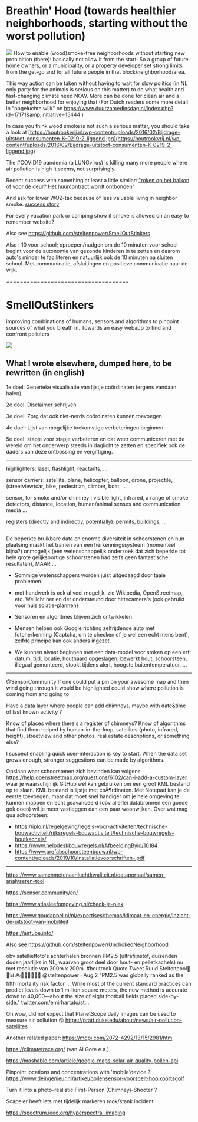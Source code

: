 # Breathin' Hood (towards healthier neighborhoods, starting without the worst pollution)
<img src="https://repository-images.githubusercontent.com/150909200/e9ef4180-789a-11eb-9698-6463fc84372b">
How to enable (wood)smoke-free neighborhoods without starting new prohibition (there): basically not allow it from the start. So a group of future home owners, or a municipality, or a property developer set strong limits from the get-go and for all future people in that block/neighborhood/area.

This way action can be taken without having to wait for slow politics (in NL only party for the animals is serious on this matter) to do what health and fast-changing climate need NOW. More can be done for clean air and a better neighborhood for enjoying that (For Dutch readers some more detail in "opgeluchte wijk" on https://www.duurzamedinsdag.nl/index.php?id=17171&amp;initiative=15444 )

In case you think wood smoke is not such a serious matter, you should take a look at [https://houtrookvrij.nl/wp-content/uploads/2016/02/Bijdrage-uitstoot-consumenten-K-0219-2-liggend.jpg](https://houtrookvrij.nl/wp-content/uploads/2016/02/Bijdrage-uitstoot-consumenten-K-0219-2-liggend.jpg)

The #COVID19 pandemia (a LUNGvirus) is killing many more people where air pollution is high it seems, not surprisingly.

Recent success with something at least a little similar: ["roken op het balkon of voor de deur? Het huurcontract wordt ontbonden"](https://www.volkskrant.nl/nieuws-achtergrond/roken-op-het-balkon-of-voor-de-deur-het-huurcontract-wordt-ontbonden~baa139fe)

And ask for lower WOZ-tax because of less valuable living in neighbor smoke. [success story](https://mobile.twitter.com/coraqua/status/1383779877921312772)

For every vacation park or camping show if smoke is allowed on an easy to remember website?

Also see https://github.com/steltenpower/SmellOutStinkers

Also : 10 voor school; oproepen/nudgen om de 10 minuten voor school begint voor de autonomie van gezonde kinderen in te zetten en daarom auto's minder te faciliteren en natuurlijk ook de 10 minuten na sluiten school. Met communicatie, afsluitingen en positieve communicatie naar de wijk.


====================================


# SmellOutStinkers
improving combinations of humans, sensors and algorithms to pinpoint sources of what you breath in.
Towards an easy webapp to find and confront polluters

![](https://repository-images.githubusercontent.com/494900816/33f0a4ff-0bd0-4098-8a40-6402fee0b350)

## What I wrote elsewhere, dumped here, to be rewritten (in english)

1e doel:
Generieke visualisatie van lijstje coördinaten (ergens vandaan halen)

2e doel:
Disclaimer schrijven

3e doel:
Zorg dat ook niet-nerds coördinaten kunnen toevoegen

4e doel:
Lijst van mogelijke toekomstige verbeteringen beginnen

5e doel: stapje voor stapje verbeteren en dat weer communiceren met de wereld om het onderwerp steeds in daglicht te zetten en specifiek ook de daders van deze ontbossing en vergiftiging.

---

highlighters: laser, flashlight, reactants, ...

sensor carriers: satellite, plane, helicopter, balloon, drone, projectile, (streetview)car, bike, pedestrian, climber, boat, ...

sensor, for smoke and/or chimney : visible light, infrared, a range of smoke detectors, distance, location, human/animal senses and communication media ...

registers (directly and indirectly, potentially): permits, buildings, ...

---

De beperkte bruikbare data en enorme diversiteit in schoorstenen en hun
plaatsing maakt het trainen van een herkenningssysteem (momenteel bijna?)
onmogelijk (een wetenschappelijk onderzoek dat zich beperkte tot hele
grote gelijksoortige schoorstenen had zelfs geen fantastische resultaten),
MAAR ...

- Sommige wetenschappers worden juist uitgedaagd door taaie problemen.

- met handwerk is ook al veel mogelijk, zie Wikipedia, OpenStreetmap, etc.
Wellicht her en der ondersteund door hittecamera's (ook gebruikt voor
huisisolatie-plannen)

- Sensoren en algoritmes blijven zich ontwikkelen.

- Mensen helpen ook Google richting zelfrijdende auto met fotoherkenning
(Captcha, om te checken of je wel een echt mens bent), zelfde principe kan
ook anders ingezet.

- We kunnen alvast beginnen met een data-model voor stoken op een erf: datum, tijd, locatie, houthaard opgeslagen, bewerkt hout, schoorsteen, illegaal gemonteerd, stookt tijdens alert, hoogste buitentemperatuur, ...
---

@SensorCommunity
  If one could put a pin on your awesome map and then wind going through
 it
 would be highlighted could show where pollution is coming from and going
 to

 Have a data layer where people can add chimneys, maybe with date&time of
 last known activity ?

 Know of places where there's a register of chimneys?
 Know of algorithms that find them helped by human-in-the-loop,
 satellites
 (photo, infrared, height), streetview and other photos, real estate
 descriptions, or something else?

  I suspect enabling quick user-interaction is key to start. When the
 data
 set grows enough, stronger suggestions can be made by algorithms.


 Opslaan waar schoorstenen zich bevinden kan volgens
 https://help.openstreetmap.org/questions/6102/can-i-add-a-custom-layer
 waar je waarschijnlijk GitHub wel kan gebruiken om een groot KML bestand
 op te slaan. KML bestand is lijstje met coÃ¶rdinaten. Met Notepad kan je
 de
 eerste toevoegen, maar dat moet snel handiger om je hele omgeving te
 kunnen mappen en echt geavanceerd (obv allerlei databronnen een goede
 gok
 doen) wil je meer vastleggen dan een paar woonwijken.
 Over wat mag qua schoorsteen:
 - https://iplo.nl/regelgeving/regels-voor-activiteiten/technische-bouwactiviteit/rijksregels-bouwactiviteit/technische-bouwregels-houtkachels/
 - https://www.helpdeskbouwregels.nl/AfbeeldingById/10184
 - https://www.prefabschoorsteenbouw.nl/wp-content/uploads/2019/10/Installatievoorschriften-.pdf
 
---

https://www.samenmetenaanluchtkwaliteit.nl/dataportaal/samen-analyseren-tool

https://sensor.community/en/

https://www.atlasleefomgeving.nl/check-je-plek

https://www.goudappel.nl/nl/expertises/themas/klimaat-en-energie/inzicht-de-uitstoot-van-mobiliteit

https://airtube.info/

Also see https://github.com/steltenpower/UnchokedNeighborhood

obv satellietfoto's achterhalen bronnen PM2.5 (ultrafijnstof, duizenden doden jaarlijks in NL, waarvan groot deel door hout- en pelletkachels) nu met resolutie van 200m x 200m. #houtrook
Quote Tweet
Ruud Steltenpool🤔🔗📊🚲👨‍👩‍👧‍👧💾🌳
@steltenpower
 · Aug 2
"PM2.5 was globally ranked as the fifth mortality risk factor ... While most of the current standard practices can predict levels down to 1 million square meters, the new method is accurate down to 40,000—about the size of eight football fields placed side-by-side." twitter.com/emirhartato/st…

Oh wow, did not expect that PlanetScope daily images can be used to measure air pollution 😮
https://pratt.duke.edu/about/news/air-pollution-satellites

Another related paper:
https://mdpi.com/2072-4292/13/15/2981/htm

https://climatetrace.org/ (van Al Gore e.a.)

https://mashable.com/article/google-maps-solar-air-quality-pollen-api

Pinpoint locations and concentrations with 'mobile'device ? https://www.deingenieur.nl/artikel/pollensensor-voorspelt-hooikoortsgolf

Turn it into a photo-realistic First-Person (Chimney)-Shooter ?

Scapeler heeft iets met tijdelijk markeren rook/stank incident

https://spectrum.ieee.org/hyperspectral-imaging

